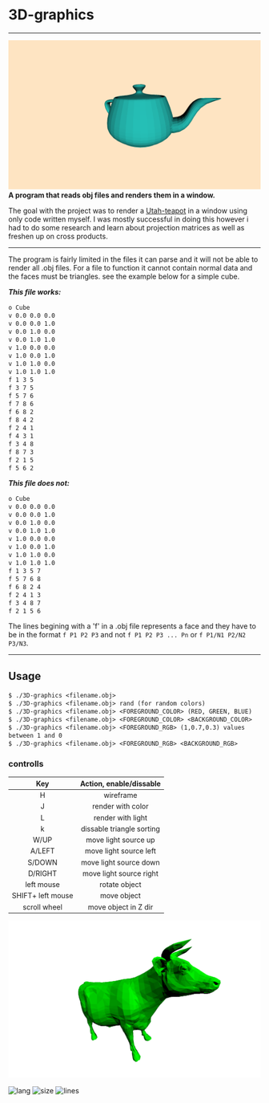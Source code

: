 # 3D-graphics
---

![](https://raw.githubusercontent.com/BjorneEk/3d-graphics/main/teapot-2.png)
**A program that reads obj files and renders them in a window.**

The goal with the project was to render a [Utah-teapot](https://graphics.cs.utah.edu/teapot/) in a window using only code written myself. I was mostly successful in doing this however i had to do some research and learn about projection matrices as well as freshen up on cross products.

---

The program is fairly limited in the files it can parse and it will not be able to render all .obj files. For a file to function it cannot contain normal data and the faces must be triangles. see the example below for a simple cube.

***This file works:***
```
o Cube
v 0.0 0.0 0.0
v 0.0 0.0 1.0
v 0.0 1.0 0.0
v 0.0 1.0 1.0
v 1.0 0.0 0.0
v 1.0 0.0 1.0
v 1.0 1.0 0.0
v 1.0 1.0 1.0
f 1 3 5
f 3 7 5
f 5 7 6
f 7 8 6
f 6 8 2
f 8 4 2
f 2 4 1
f 4 3 1
f 3 4 8
f 8 7 3
f 2 1 5
f 5 6 2
```

***This file does not:***
```
o Cube
v 0.0 0.0 0.0
v 0.0 0.0 1.0
v 0.0 1.0 0.0
v 0.0 1.0 1.0
v 1.0 0.0 0.0
v 1.0 0.0 1.0
v 1.0 1.0 0.0
v 1.0 1.0 1.0
f 1 3 5 7
f 5 7 6 8
f 6 8 2 4
f 2 4 1 3
f 3 4 8 7
f 2 1 5 6
```

The lines begining with a 'f' in a .obj file represents a face and they have to be in the format `f P1 P2 P3` and not `f P1 P2 P3 ... Pn` or `f P1/N1 P2/N2 P3/N3`.

---

## **Usage**

```
$ ./3D-graphics <filename.obj>
$ ./3D-graphics <filename.obj> rand (for random colors)
$ ./3D-graphics <filename.obj> <FOREGROUND_COLOR> (RED, GREEN, BLUE)
$ ./3D-graphics <filename.obj> <FOREGROUND_COLOR> <BACKGROUND_COLOR>
$ ./3D-graphics <filename.obj> <FOREGROUND_RGB> (1,0.7,0.3) values between 1 and 0
$ ./3D-graphics <filename.obj> <FOREGROUND_RGB> <BACKGROUND_RGB>
```
### **controlls**

| Key              | Action, enable/dissable |
|:----------------:|:-----------------------:|
|H                 |         wireframe       |
|J                 |    render with color    |
|L                 |    render with light    |
|k                 |dissable triangle sorting|
|W/UP              |   move light source up  |
|A/LEFT            |  move light source left |
|S/DOWN            |  move light source down |
|D/RIGHT           | move light source right |
|left mouse        |      rotate object      |
|SHIFT+ left mouse |       move object       |
| scroll wheel     |   move object in Z dir  |


![](https://raw.githubusercontent.com/BjorneEk/3d-graphics/main/rendered-cow.png)

<img alt="lang" src="https://img.shields.io/github/languages/top/bjorneek/3d-graphics"/>
<img alt="size" src="https://img.shields.io/github/repo-size/bjorneek/3d-graphics"/>
<img alt="lines" src="https://img.shields.io/tokei/lines/github/bjorneek/3d-graphics"/>
